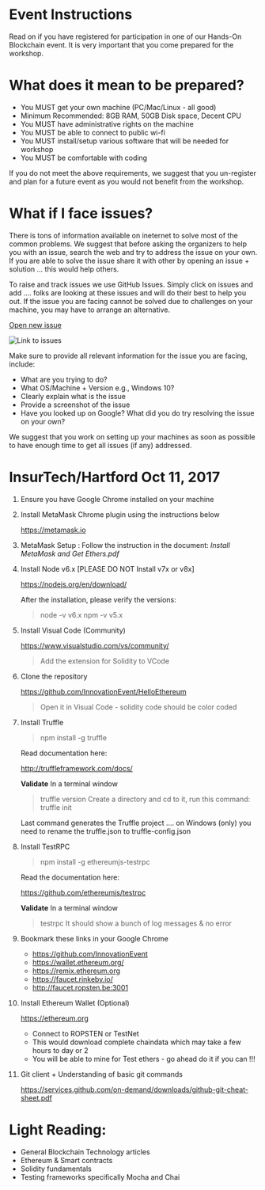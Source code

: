 # Event Instructions
Read on if you have registered for participation in one of our Hands-On Blockchain event. It is very important that you come prepared for the workshop. 

# What does it mean to be prepared?
* You MUST get your own machine (PC/Mac/Linux - all good)
* Minimum Recommended: 8GB RAM, 50GB Disk space, Decent CPU
* You MUST have administrative rights on the machine
* You MUST be able to connect to public wi-fi 
* You MUST install/setup various software that will be needed for workshop
* You MUST be comfortable with coding

If you do not meet the above requirements, we suggest that you un-register and plan for a future event as you would not benefit from the workshop.

# What if I face issues?

There is tons of information available on ineternet to solve most of the common problems. We suggest that before asking the organizers to help you with an issue, search the web and try to address the issue on your own. If you are able to solve the issue share it with other by opening an issue + solution ... this would help others.

To raise and track issues we use GitHub Issues. Simply click on issues and add .... folks are looking at these issues and will do their best to help you out. If the issue you are facing cannot be solved due to challenges on your machine, you may have to arrange an alternative.

[Open new issue](https://github.com/TcsInnovationEvent/Instructions/issues)



![Link to issues](https://user-images.githubusercontent.com/32396416/31078861-c79319c2-a751-11e7-921b-dd79c3669e4d.png)



Make sure to provide all relevant information for the issue you are facing, include:
* What are you trying to do?
* What OS/Machine + Version e.g., Windows 10?
* Clearly explain what is the issue
* Provide a screenshot of the issue
* Have you looked up on Google? What did you do try resolving the issue on your own?

We suggest that you work on setting up your machines as soon as possible to have enough time to get all issues (if any) addressed.

# InsurTech/Hartford  Oct 11, 2017

1. Ensure you have Google Chrome installed on your machine

2. Install MetaMask Chrome plugin using the instructions below

    https://metamask.io
    
3. MetaMask Setup : Follow the instruction in the document:  *Install MetaMask and Get Ethers.pdf*
    
3. Install Node v6.x  [PLEASE DO NOT Install v7x or v8x]

    https://nodejs.org/en/download/
    
    After the installation, please verify the versions:
    > node -v        v6.x
    > npm  -v        v5.x

4. Install Visual Code (Community)

   https://www.visualstudio.com/vs/community/
   
   > Add the extension for Solidity to VCode
   
5. Clone the repository

   https://github.com/InnovationEvent/HelloEthereum
   
   > Open it in Visual Code - solidity code should be color coded

6. Install Truffle

   > npm install -g truffle
   
   Read documentation here:
   
   http://truffleframework.com/docs/
   
   ****Validate****
   In a terminal window
   > truffle version
   Create a directory and cd to it, run this command:
   > truffle init
   
   Last command generates the Truffle project .... on Windows (only) you need to rename the truffle.json to truffle-config.json
   
7. Install TestRPC

   > npm install -g ethereumjs-testrpc
   
   Read the documentation here:
   
   https://github.com/ethereumjs/testrpc
   
   ****Validate****
   In a terminal window
   > testrpc             It should show a bunch of log messages & no error

8. Bookmark these links in your Google Chrome

    * https://github.com/InnovationEvent
    * https://wallet.ethereum.org/
    * https://remix.ethereum.org
    * https://faucet.rinkeby.io/
    * http://faucet.ropsten.be:3001
  

9. Install Ethereum Wallet (Optional)
   
   https://ethereum.org
   
   * Connect to ROPSTEN or TestNet
   * This would download complete chaindata which may take a few hours to day or 2
   * You will be able to mine for Test ethers - go ahead do it if you can !!!

10. Git client + Understanding of basic git commands
  
    https://services.github.com/on-demand/downloads/github-git-cheat-sheet.pdf
    

Light Reading:
==============
* General Blockchain Technology articles
* Ethereum & Smart contracts
* Solidity fundamentals
* Testing frameworks specifically Mocha and Chai
